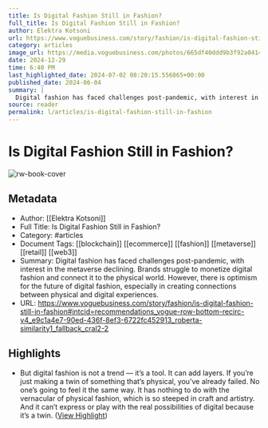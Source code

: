 ```yaml
---
title: Is Digital Fashion Still in Fashion?
full_title: Is Digital Fashion Still in Fashion?
author: Elektra Kotsoni
url: https://www.voguebusiness.com/story/fashion/is-digital-fashion-still-in-fashion#intcid=recommendations_vogue-row-bottom-recirc-v4_e9c1a4e7-90ed-436f-8ef3-6722fc452913_roberta-similarity1_fallback_cral2-2
category: articles
image_url: https://media.voguebusiness.com/photos/665df40ddd9b3f92a0414a0a/16:9/w_1280,c_limit/DIGITALFASHION-VOGUEBUS-3624-SOCIAL-NEWSLETTER.jpg
date: 2024-12-29
time: 6:40 PM
last_highlighted_date: 2024-07-02 08:20:15.556865+00:00
published_date: 2024-06-04
summary: |
  Digital fashion has faced challenges post-pandemic, with interest in the metaverse declining. Brands struggle to monetize digital fashion and connect it to the physical world. However, there is optimism for the future of digital fashion, especially in creating connections between physical and digital experiences.
source: reader
permalink: l/articles/is-digital-fashion-still-in-fashion
---
```

# Is Digital Fashion Still in Fashion?

![rw-book-cover](https://media.voguebusiness.com/photos/665df40ddd9b3f92a0414a0a/16:9/w_1280,c_limit/DIGITALFASHION-VOGUEBUS-3624-SOCIAL-NEWSLETTER.jpg)

## Metadata
- Author: [[Elektra Kotsoni]]
- Full Title: Is Digital Fashion Still in Fashion?
- Category: #articles
- Document Tags: [[blockchain]] [[ecommerce]] [[fashion]] [[metaverse]] [[retail]] [[web3]] 
- Summary: Digital fashion has faced challenges post-pandemic, with interest in the metaverse declining. Brands struggle to monetize digital fashion and connect it to the physical world. However, there is optimism for the future of digital fashion, especially in creating connections between physical and digital experiences.
- URL: https://www.voguebusiness.com/story/fashion/is-digital-fashion-still-in-fashion#intcid=recommendations_vogue-row-bottom-recirc-v4_e9c1a4e7-90ed-436f-8ef3-6722fc452913_roberta-similarity1_fallback_cral2-2

## Highlights
- But digital fashion is not a trend — it’s a tool. It can add layers. If you’re just making a twin of something that’s physical, you’ve already failed. No one’s going to feel it the same way. It has nothing to do with the vernacular of physical fashion, which is so steeped in craft and artistry. And it can’t express or play with the real possibilities of digital because it’s a twin. ([View Highlight](https://read.readwise.io/read/01j1s8fdrrk219gb8tkt70h2np))


